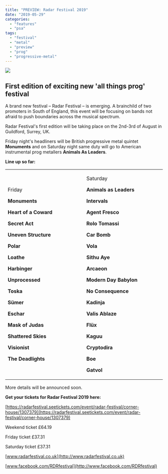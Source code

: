 ```yaml
---
title: "PREVIEW: Radar Festival 2019"
date: "2019-05-29"
categories: 
  - "features"
  - "psa"
tags: 
  - "festival"
  - "metal"
  - "preview"
  - "prog"
  - "progressive-metal"
---
```


![](https://www.hellbound.ca/wp-content/uploads/2019/05/Radar-Festival-poster.jpg)

## First edition of exciting new 'all things prog' festival

A brand new festival – Radar Festival – is emerging. A brainchild of two promoters in South of England, this event will be focusing on bands not afraid to push boundaries across the musical spectrum.

Radar Festival's first edition will be taking place on the 2nd-3rd of August in Guildford, Surrey, UK.

Friday night's headliners will be British progressive metal quintet **Monuments** and on Saturday night same duty will go to American instrumental prog metallers **Animals As Leaders**.

**Line up so far:**

<table><tbody><tr><td width="249"><p>Friday</p><p><strong>Monuments</strong></p><p><strong>Heart of a Coward</strong></p><p><strong>Secret Act</strong></p><p><strong>Uneven Structure</strong></p><p><strong>Polar</strong></p><p><strong>Loathe</strong></p><p><strong>Harbinger</strong></p><p><strong>Unprocessed</strong></p><p><strong>Toska</strong></p><p><strong>Sümer</strong></p><p><strong>Eschar</strong></p><p><strong>Mask of Judas</strong></p><p><strong>Shattered Skies</strong></p><p><strong>Visionist</strong></p><p><strong>The Deadlights</strong></p></td><td width="249"><p>Saturday</p><p><strong>Animals as Leaders</strong></p><p><strong>Intervals</strong></p><p><strong>Agent Fresco</strong></p><p><strong>Rolo Tomassi</strong></p><p><strong>Car Bomb</strong></p><p><strong>Vola</strong></p><p><strong>Sithu Aye</strong></p><p><strong>Arcaeon</strong></p><p><strong>Modern Day Babylon</strong></p><p><strong>No Consequence</strong></p><p><strong>Kadinja</strong></p><p><strong>Valis Ablaze</strong></p><p><strong>Flüx</strong></p><p><strong>Kaguu</strong></p><p><strong>Cryptodira</strong></p><p><strong>Boe</strong></p><p><strong>Gatvol</strong></p></td></tr></tbody></table>

More details will be announced soon.

**Get your tickets for Radar Festival 2019 here:**

[https://radarfestival.seetickets.com/event/radar-festival/corner-house/1307379](https://radarfestival.seetickets.com/event/radar-festival/corner-house/1307379)

Weekend ticket £64.19

Friday ticket £37.31

Saturday ticket £37.31

[www.radarfestival.co.uk](http://www.radarfestival.co.uk)

[www.facebook.com/RDRfestival](http://www.facebook.com/RDRfestival)
